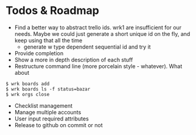 # Todos & Roadmap

* Find a better way to abstract trello ids. wrk1 are insufficient for our needs. Maybe we could just generate a short unique id on the fly, and keep using that all the time
    * generate w type dependent sequential id and try it
* Provide completion
* Show a more in depth description of each stuff
* Restructure command line (more porcelain style - whatever). What about
```
$ wrk boards add
$ wrk boards ls -f status=bazar
$ wrk orgs close
```
* Checklist management
* Manage multiple accounts
* User input required attributes
* Release to github on commit or not

